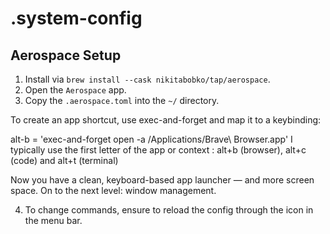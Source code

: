 # .system-config


## Aerospace Setup

1. Install via `brew install --cask nikitabobko/tap/aerospace`.
2. Open the `Aerospace` app.
3. Copy the `.aerospace.toml` into the `~/` directory.

To create an app shortcut, use exec-and-forget and map it to a keybinding:

alt-b = 'exec-and-forget open -a /Applications/Brave\ Browser.app'
I typically use the first letter of the app or context : alt+b (browser), alt+c (code) and alt+t (terminal)

Now you have a clean, keyboard-based app launcher — and more screen space. On to the next level: window management.

4. To change commands, ensure to reload the config through the icon in the menu bar.

